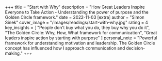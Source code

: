 +++
title = "Start with Why"
description = "How Great Leaders Inspire Everyone to Take Action - Understanding the power of purpose and the Golden Circle framework."
date = 2022-11-03
[extra]
author = "Simon Sinek"
cover_image = "/images/readings/start-with-why.jpg"
rating = 4
key_insights = [
    "People don't buy what you do, they buy why you do it",
    "The Golden Circle: Why, How, What framework for communication",
    "Great leaders inspire action by starting with purpose"
]
personal_note = "Powerful framework for understanding motivation and leadership. The Golden Circle concept has influenced how I approach communication and decision-making."
+++

